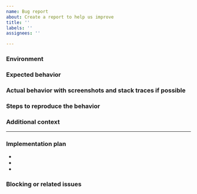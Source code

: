 ```yaml
---
name: Bug report
about: Create a report to help us improve
title: ''
labels: ''
assignees: ''

---
```

### Environment

### Expected behavior

### Actual behavior with screenshots and stack traces if possible

### Steps to reproduce the behavior


### Additional context

---

### Implementation plan

-
-
-

### Blocking or related issues
